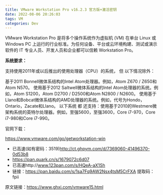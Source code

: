 ```yaml
---
title: VMware Workstation Pro v16.2.3 官方版+激活密钥
date: 2022-08-06 20:26:03
tags: VM
categories: Dev
---
```


<!-- more -->

VMware Workstation Pro 是将多个操作系统作为虚拟机 (VM) 在单台 Linux 或 Windows PC 上运行的行业标准。为任何设备、平台或云环境构建、测试或演示软件的 IT 专业人员、开发人员和企业都可以信赖 Workstation Pro。

 

**系统要求：**

支持使用2011年或以后推出的使用处理器（CPU）的系统， 但 以下情况除外：

基于2011 Bonnell微体系结构的Intel Atom处理器。例如，Atom Z670 / Z650和Atom N570。
使用基于2012 Saltwell微体系结构的Intel Atom处理器的系统。例如，Atom S1200，Atom D2700 / D2500和Atom N2800 / N2600。
使用基于Llano和Bobcat微体系结构的AMD处理器的系统。例如，代号为Hondo，Ontario，Zacate和Llano。
以下系统 都 还支持：使用基于2010的Westmere微架构系统的英特尔处理器。例如，至强5600，至强3600，Core i7-970，Core i7-980和Core i7-990。

 

 

官网下载：

https://www.vmware.com/go/getworkstation-win

 

- 已高速(如有密码：3519)http://ct.ghpym.com/d/7369060-41496370-0d53b8
- https://pan.quark.cn/s/1679072c6d07
- 已高速http://www.123pan.com/s/HQeA-aX1Sh
- 链接：https://pan.baidu.com/s/1sa7Fq9AW2Nsx4tsM5CrFXA   提取码：fpii

 

原文链接：https://www.ghxi.com/vmware15.html
